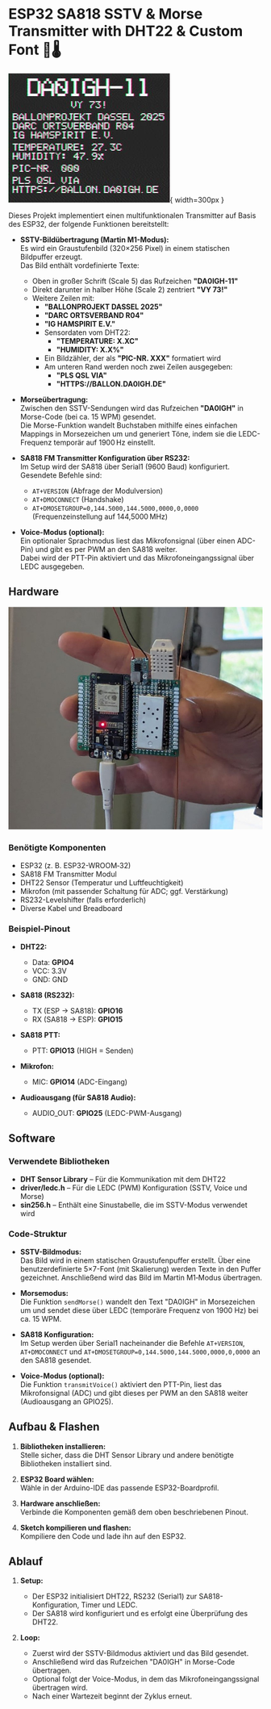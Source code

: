 # ESP32 SA818 SSTV & Morse Transmitter with DHT22 & Custom Font 📡🌡️
![Empfangens Bild des SSTV Senders](pics/sstv_m1_rx.jpg){ width=300px }

Dieses Projekt implementiert einen multifunktionalen Transmitter auf Basis des ESP32, der folgende Funktionen bereitstellt:

- **SSTV-Bildübertragung (Martin M1-Modus):**  
  Es wird ein Graustufenbild (320×256 Pixel) in einem statischen Bildpuffer erzeugt.  
  Das Bild enthält vordefinierte Texte:  
  - Oben in großer Schrift (Scale 5) das Rufzeichen **"DA0IGH-11"**  
  - Direkt darunter in halber Höhe (Scale 2) zentriert **"VY 73!"**  
  - Weitere Zeilen mit:
    - **"BALLONPROJEKT DASSEL 2025"**  
    - **"DARC ORTSVERBAND R04"**  
    - **"IG HAMSPIRIT E.V."**  
    - Sensordaten vom DHT22:
      - **"TEMPERATURE: X.XC"**
      - **"HUMIDITY: X.X%"**
    - Ein Bildzähler, der als **"PIC-NR. XXX"** formatiert wird  
    - Am unteren Rand werden noch zwei Zeilen ausgegeben:
      - **"PLS QSL VIA"**
      - **"HTTPS://BALLON.DA0IGH.DE"**

- **Morseübertragung:**  
  Zwischen den SSTV-Sendungen wird das Rufzeichen **"DA0IGH"** in Morse-Code (bei ca. 15 WPM) gesendet.  
  Die Morse-Funktion wandelt Buchstaben mithilfe eines einfachen Mappings in Morsezeichen um und generiert Töne, indem sie die LEDC-Frequenz temporär auf 1900 Hz einstellt.

- **SA818 FM Transmitter Konfiguration über RS232:**  
  Im Setup wird der SA818 über Serial1 (9600 Baud) konfiguriert. Gesendete Befehle sind:  
  - `AT+VERSION` (Abfrage der Modulversion)  
  - `AT+DMOCONNECT` (Handshake)  
  - `AT+DMOSETGROUP=0,144.5000,144.5000,0000,0,0000` (Frequenzeinstellung auf 144,5000 MHz)

- **Voice-Modus (optional):**  
  Ein optionaler Sprachmodus liest das Mikrofonsignal (über einen ADC-Pin) und gibt es per PWM an den SA818 weiter.  
  Dabei wird der PTT-Pin aktiviert und das Mikrofoneingangssignal über LEDC ausgegeben.

## Hardware
![Empfangens Bild des SSTV Senders](pics/Sender_Prototype_SA818.jpg)
### Benötigte Komponenten

- ESP32 (z. B. ESP32-WROOM‑32)
- SA818 FM Transmitter Modul
- DHT22 Sensor (Temperatur und Luftfeuchtigkeit)
- Mikrofon (mit passender Schaltung für ADC; ggf. Verstärkung)
- RS232-Levelshifter (falls erforderlich)
- Diverse Kabel und Breadboard

### Beispiel-Pinout

- **DHT22:**  
  - Data: **GPIO4**  
  - VCC: 3.3V  
  - GND: GND

- **SA818 (RS232):**  
  - TX (ESP → SA818): **GPIO16**  
  - RX (SA818 → ESP): **GPIO15**

- **SA818 PTT:**  
  - PTT: **GPIO13** (HIGH = Senden)

- **Mikrofon:**  
  - MIC: **GPIO14** (ADC-Eingang)

- **Audioausgang (für SA818 Audio):**  
  - AUDIO_OUT: **GPIO25** (LEDC-PWM-Ausgang)

## Software

### Verwendete Bibliotheken

- **DHT Sensor Library** – Für die Kommunikation mit dem DHT22  
- **driver/ledc.h** – Für die LEDC (PWM) Konfiguration (SSTV, Voice und Morse)  
- **sin256.h** – Enthält eine Sinustabelle, die im SSTV-Modus verwendet wird

### Code-Struktur

- **SSTV-Bildmodus:**  
  Das Bild wird in einem statischen Graustufenpuffer erstellt. Über eine benutzerdefinierte 5×7-Font (mit Skalierung) werden Texte in den Puffer gezeichnet. Anschließend wird das Bild im Martin M1‑Modus übertragen.

- **Morsemodus:**  
  Die Funktion `sendMorse()` wandelt den Text "DA0IGH" in Morsezeichen um und sendet diese über LEDC (temporäre Frequenz von 1900 Hz) bei ca. 15 WPM.

- **SA818 Konfiguration:**  
  Im Setup werden über Serial1 nacheinander die Befehle `AT+VERSION`, `AT+DMOCONNECT` und `AT+DMOSETGROUP=0,144.5000,144.5000,0000,0,0000` an den SA818 gesendet.

- **Voice-Modus (optional):**  
  Die Funktion `transmitVoice()` aktiviert den PTT-Pin, liest das Mikrofonsignal (ADC) und gibt dieses per PWM an den SA818 weiter (Audioausgang an GPIO25).

## Aufbau & Flashen

1. **Bibliotheken installieren:**  
   Stelle sicher, dass die DHT Sensor Library und andere benötigte Bibliotheken installiert sind.

2. **ESP32 Board wählen:**  
   Wähle in der Arduino-IDE das passende ESP32-Boardprofil.

3. **Hardware anschließen:**  
   Verbinde die Komponenten gemäß dem oben beschriebenen Pinout.

4. **Sketch kompilieren und flashen:**  
   Kompiliere den Code und lade ihn auf den ESP32.

## Ablauf

1. **Setup:**  
   - Der ESP32 initialisiert DHT22, RS232 (Serial1) zur SA818-Konfiguration, Timer und LEDC.  
   - Der SA818 wird konfiguriert und es erfolgt eine Überprüfung des DHT22.
   
2. **Loop:**  
   - Zuerst wird der SSTV-Bildmodus aktiviert und das Bild gesendet.  
   - Anschließend wird das Rufzeichen "DA0IGH" in Morse-Code übertragen.  
   - Optional folgt der Voice-Modus, in dem das Mikrofoneingangssignal übertragen wird.
   - Nach einer Wartezeit beginnt der Zyklus erneut.
